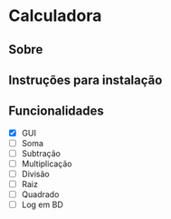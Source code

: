 # Calculadora

## Sobre


## Instruções para instalação

## Funcionalidades 

- [X] GUI
- [ ] Soma
- [ ] Subtração
- [ ] Multiplicação
- [ ] Divisão
- [ ] Raiz
- [ ] Quadrado
- [ ] Log em BD